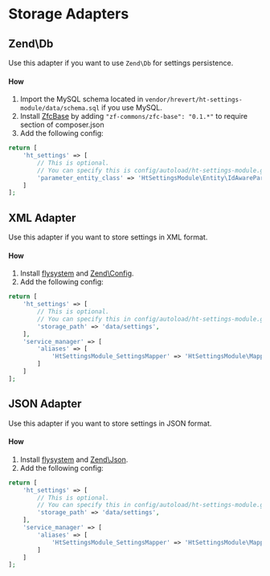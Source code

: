 Storage Adapters
===========================

## Zend\Db
Use this adapter if you want to use `Zend\Db` for settings persistence.

#### How
1. Import the MySQL schema located in `vendor/hrevert/ht-settings-module/data/schema.sql` if you use MySQL.
2. Install [ZfcBase](https://github.com/ZF-Commons/ZfcBase) by adding `"zf-commons/zfc-base": "0.1.*"` to require section of composer.json
3. Add the following config:
```php
return [
    'ht_settings' => [
        // This is optional.
        // You can specify this is config/autoload/ht-settings-module.global.php
        'parameter_entity_class' => 'HtSettingsModule\Entity\IdAwareParameter',
    ]
];
```

## XML Adapter
Use this adapter if you want to store settings in XML format.

#### How
1. Install [flysystem](https://github.com/thephpleague/flysystem) and [Zend\Config](https://github.com/zendframework/zf2/tree/master/library/Zend/Config).
2. Add the following config:
```php
return [
    'ht_settings' => [
        // This is optional.
        // You can specify this in config/autoload/ht-settings-module.global.php
        'storage_path' => 'data/settings',
    ],
    'service_manager' => [
        'aliases' => [
            'HtSettingsModule_SettingsMapper' => 'HtSettingsModule\Mapper\XmlSettingsMapper',
        ]
    ]
];
```

## JSON Adapter
Use this adapter if you want to store settings in JSON format.

#### How
1. Install [flysystem](https://github.com/thephpleague/flysystem) and [Zend\Json](https://github.com/zendframework/zf2/tree/master/library/Zend/Json).
2. Add the following config:
```php
return [
    'ht_settings' => [
        // This is optional.
        // You can specify this in config/autoload/ht-settings-module.global.php
        'storage_path' => 'data/settings',
    ],
    'service_manager' => [
        'aliases' => [
            'HtSettingsModule_SettingsMapper' => 'HtSettingsModule\Mapper\JsonSettingsMapper',
        ]
    ]
];
```
